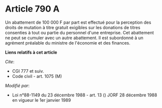 # Article 790 A

Un abattement de 100 000 F par part est effectué pour la perception des droits de mutation à titre gratuit exigibles sur les
donations de titres consenties à tout ou partie du personnel d'une entreprise. Cet abattement ne peut se cumuler avec un
autre abattement. Il est subordonné à un agrément préalable du ministre de l'économie et des finances.

**Liens relatifs à cet article**

_Cite_:

  - CGI 777 et suiv.
  - Code civil - art. 1075 (M)

_Modifié par_:

  - Loi n°88-1149 du 23 décembre 1988 - art. 13 () JORF 28 décembre 1988 en vigueur le 1er janvier 1989
